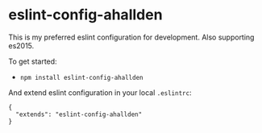 # eslint-config-ahallden

This is my preferred eslint configuration for development. Also supporting es2015.

To get started:
- `npm install eslint-config-ahallden`

And extend eslint configuration in your local `.eslintrc`:

```
{
  "extends": "eslint-config-ahallden"
}
```
